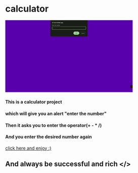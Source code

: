 # calculator

  <img src="images/page-one-project.png"
            style="height:50%;width:80%;">
    </img>

#### This is a calculator project
#### which will give you an alert "enter the number"
#### Then it asks you to enter the operator(+ - * /)
#### And you enter the desired number again


<a href="http://127.0.0.1:5500/index.html">
click here and enjoy :)
</a>

## And always be successful and rich </>
